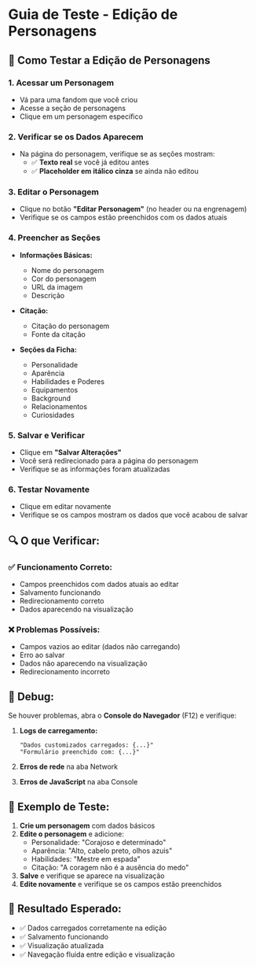 # Guia de Teste - Edição de Personagens

## 🧪 Como Testar a Edição de Personagens

### 1. **Acessar um Personagem**
- Vá para uma fandom que você criou
- Acesse a seção de personagens
- Clique em um personagem específico

### 2. **Verificar se os Dados Aparecem**
- Na página do personagem, verifique se as seções mostram:
  - ✅ **Texto real** se você já editou antes
  - ✅ **Placeholder em itálico cinza** se ainda não editou

### 3. **Editar o Personagem**
- Clique no botão **"Editar Personagem"** (no header ou na engrenagem)
- Verifique se os campos estão preenchidos com os dados atuais

### 4. **Preencher as Seções**
- **Informações Básicas:**
  - Nome do personagem
  - Cor do personagem
  - URL da imagem
  - Descrição

- **Citação:**
  - Citação do personagem
  - Fonte da citação

- **Seções da Ficha:**
  - Personalidade
  - Aparência
  - Habilidades e Poderes
  - Equipamentos
  - Background
  - Relacionamentos
  - Curiosidades

### 5. **Salvar e Verificar**
- Clique em **"Salvar Alterações"**
- Você será redirecionado para a página do personagem
- Verifique se as informações foram atualizadas

### 6. **Testar Novamente**
- Clique em editar novamente
- Verifique se os campos mostram os dados que você acabou de salvar

## 🔍 **O que Verificar:**

### ✅ **Funcionamento Correto:**
- Campos preenchidos com dados atuais ao editar
- Salvamento funcionando
- Redirecionamento correto
- Dados aparecendo na visualização

### ❌ **Problemas Possíveis:**
- Campos vazios ao editar (dados não carregando)
- Erro ao salvar
- Dados não aparecendo na visualização
- Redirecionamento incorreto

## 🐛 **Debug:**

Se houver problemas, abra o **Console do Navegador** (F12) e verifique:

1. **Logs de carregamento:**
   ```
   "Dados customizados carregados: {...}"
   "Formulário preenchido com: {...}"
   ```

2. **Erros de rede** na aba Network

3. **Erros de JavaScript** na aba Console

## 📝 **Exemplo de Teste:**

1. **Crie um personagem** com dados básicos
2. **Edite o personagem** e adicione:
   - Personalidade: "Corajoso e determinado"
   - Aparência: "Alto, cabelo preto, olhos azuis"
   - Habilidades: "Mestre em espada"
   - Citação: "A coragem não é a ausência do medo"
3. **Salve** e verifique se aparece na visualização
4. **Edite novamente** e verifique se os campos estão preenchidos

## 🎯 **Resultado Esperado:**

- ✅ Dados carregados corretamente na edição
- ✅ Salvamento funcionando
- ✅ Visualização atualizada
- ✅ Navegação fluida entre edição e visualização 